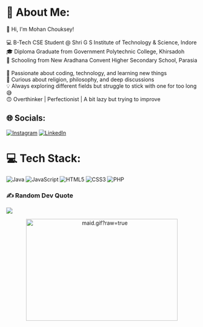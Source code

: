 # 💫 About Me:
👋 Hi, I'm Mohan Chouksey!<br><br>💻 B-Tech CSE Student @ Shri G S Institute of Technology & Science, Indore<br>🎓 Diploma Graduate from Government Polytechnic College, Khirsadoh<br>🏫 Schooling from New Aradhana Convent Higher Secondary School, Parasia<br><br>🚀 Passionate about coding, technology, and learning new things<br>🧐 Curious about religion, philosophy, and deep discussions<br>💡 Always exploring different fields but struggle to stick with one for too long 😅<br>🙃 Overthinker | Perfectionist | A bit lazy but trying to improve


## 🌐 Socials:
[![Instagram](https://img.shields.io/badge/Instagram-%23E4405F.svg?logo=Instagram&logoColor=white)](https://instagram.com/Mohan_88_5) [![LinkedIn](https://img.shields.io/badge/LinkedIn-%230077B5.svg?logo=linkedin&logoColor=white)](https://linkedin.com/in/mohan-chouksey) 

# 💻 Tech Stack:
![Java](https://img.shields.io/badge/java-%23ED8B00.svg?style=for-the-badge&logo=openjdk&logoColor=white) ![JavaScript](https://img.shields.io/badge/javascript-%23323330.svg?style=for-the-badge&logo=javascript&logoColor=%23F7DF1E) ![HTML5](https://img.shields.io/badge/html5-%23E34F26.svg?style=for-the-badge&logo=html5&logoColor=white) ![CSS3](https://img.shields.io/badge/css3-%231572B6.svg?style=for-the-badge&logo=css3&logoColor=white) ![PHP](https://img.shields.io/badge/php-%23777BB4.svg?style=for-the-badge&logo=php&logoColor=white)

### ✍️ Random Dev Quote
![](https://quotes-github-readme.vercel.app/api?type=horizontal&theme=radical)


<div align="center">
  <img data-target="animated-image.replacedImage" alt="maid.gif?raw=true" class="AnimatedImagePlayer-animatedImage" src="https://github.com/miluluyo/photo_gallery/raw/master/maid.gif?raw=true" width="400" height="269" style="display: block; opacity: 5;">
</div>
<!-- Proudly created with GPRM ( https://gprm.itsvg.in ) -->
